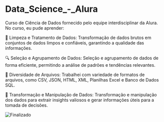# Data_Science_-_Alura
Curso de Ciência de Dados fornecido pelo equipe interdisciplinar da Alura. No curso, eu pude aprender:

🧹 Limpeza e Tratamento de Dados: Transformação de dados brutos em conjuntos de dados limpos e confiáveis, garantindo a qualidade das informações.

🔍 Seleção e Agrupamento de Dados: Seleção e agrupamento de dados de forma eficiente, permitindo a análise de padrões e tendências relevantes.

📂 Diversidade de Arquivos: Trabalhei com variedade de formatos de arquivos, como CSV, JSON, HTML, XML, Planilhas Excel e Banco de Dados SQL.

🔀 Transformação e Manipulação de Dados: Transformação e manipulação dos dados para extrair insights valiosos e gerar informações úteis para a tomada de decisões.


![Finalizado](http://img.shields.io/static/v1?label=STATUS&message=FINALIZADO&color=GREEN&style=for-the-badge)
